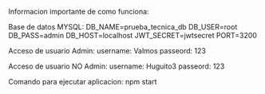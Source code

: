 Informacion importante de como funciona:

Base de datos MYSQL:
    DB_NAME=prueba_tecnica_db
    DB_USER=root
    DB_PASS=admin
    DB_HOST=localhost
    JWT_SECRET=jwtsecret
    PORT=3200


Acceso de usuario Admin:
    username: Valmos
    passeord: 123

Acceso de usuario NO Admin:
    username: Huguito3
    passeord: 123

Comando para ejecutar aplicacion:
    npm start


